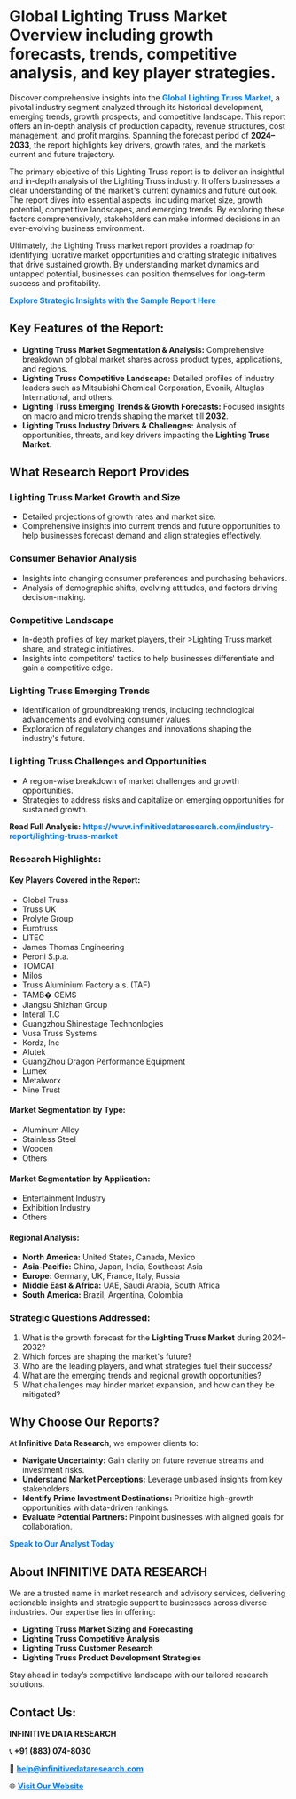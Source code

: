 <h1>Global Lighting Truss Market Overview including growth forecasts, trends, competitive analysis, and key player strategies.</h1>
<p>
Discover comprehensive insights into the 
<a href="https://www.infinitivedataresearch.com/industry-report/lighting-truss-market" rel="dofollow" style="color: #007BFF; text-decoration: none;"><strong>Global Lighting Truss Market</strong></a>, a pivotal industry segment analyzed through its historical development, emerging trends, growth prospects, and competitive landscape. This report offers an in-depth analysis of production capacity, revenue structures, cost management, and profit margins. Spanning the forecast period of <strong>2024–2033</strong>, the report highlights key drivers, growth rates, and the market’s current and future trajectory.
</p>
<p>
The primary objective of this Lighting Truss report is to deliver an insightful and in-depth analysis of the Lighting Truss industry. It offers businesses a clear understanding of the market's current dynamics and future outlook. The report dives into essential aspects, including market size, growth potential, competitive landscapes, and emerging trends. By exploring these factors comprehensively, stakeholders can make informed decisions in an ever-evolving business environment.
</p>
<p>
Ultimately, the Lighting Truss market report provides a roadmap for identifying lucrative market opportunities and crafting strategic initiatives that drive sustained growth. By understanding market dynamics and untapped potential, businesses can position themselves for long-term success and profitability.
</p>
<p>
<a href="https://www.infinitivedataresearch.com/request-sample/reportId=105219" style="color: #007BFF; text-decoration: none;"><strong>Explore Strategic Insights with the Sample Report Here</strong></a>
</p>

<h2>Key Features of the Report:</h2>
<ul>
<li><strong>Lighting Truss Market Segmentation & Analysis:</strong> Comprehensive breakdown of global market shares across product types, applications, and regions.</li>
<li><strong>Lighting Truss Competitive Landscape:</strong> Detailed profiles of industry leaders such as Mitsubishi Chemical Corporation, Evonik, Altuglas International, and others.</li>
<li><strong>Lighting Truss Emerging Trends & Growth Forecasts:</strong> Focused insights on macro and micro trends shaping the market till <strong>2032</strong>.</li>
<li><strong>Lighting Truss Industry Drivers & Challenges:</strong> Analysis of opportunities, threats, and key drivers impacting the <strong>Lighting Truss Market</strong>.</li>
</ul>

<h2>What Research Report Provides</h2>
<h3>Lighting Truss Market Growth and Size</h3>
<ul>
<li>Detailed projections of growth rates and market size.</li>
<li>Comprehensive insights into current trends and future opportunities to help businesses forecast demand and align strategies effectively.</li>
</ul>

<h3>Consumer Behavior Analysis</h3>
<ul>
<li>Insights into changing consumer preferences and purchasing behaviors.</li>
<li>Analysis of demographic shifts, evolving attitudes, and factors driving decision-making.</li>
</ul>

<h3>Competitive Landscape</h3>
<ul>
<li>In-depth profiles of key market players, their >Lighting Truss market share, and strategic initiatives.</li>
<li>Insights into competitors' tactics to help businesses differentiate and gain a competitive edge.</li>
</ul>

<h3>Lighting Truss Emerging Trends</h3>
<ul>
<li>Identification of groundbreaking trends, including technological advancements and evolving consumer values.</li>
<li>Exploration of regulatory changes and innovations shaping the industry's future.</li>
</ul>

<h3>Lighting Truss Challenges and Opportunities</h3>
<ul>
<li>A region-wise breakdown of market challenges and growth opportunities.</li>
<li>Strategies to address risks and capitalize on emerging opportunities for sustained growth.</li>
</ul>
<p><strong>Read Full Analysis:</strong> <a href="https://www.infinitivedataresearch.com/industry-report/lighting-truss-market" rel="dofollow" style="color: #007BFF; text-decoration: none;"><strong>https://www.infinitivedataresearch.com/industry-report/lighting-truss-market</strong></a></p>
<h3>Research Highlights:</h3>
<h4>Key Players Covered in the Report:</h4>
<ul><li>Global Truss</li><li>Truss UK</li><li>Prolyte Group</li><li>Eurotruss</li><li>LITEC</li><li>James Thomas Engineering</li><li>Peroni S.p.a.</li><li>TOMCAT</li><li>Milos</li><li>Truss Aluminium Factory a.s. (TAF)</li><li>TAMB� CEMS</li><li>Jiangsu Shizhan Group</li><li>Interal T.C</li><li>Guangzhou Shinestage Technonlogies</li><li>Vusa Truss Systems</li><li>Kordz, Inc</li><li>Alutek</li><li>GuangZhou Dragon Performance Equipment</li><li>Lumex</li><li>Metalworx</li><li>Nine Trust</li></ul>
<h4>Market Segmentation by Type:</h4>
<ul><li>Aluminum Alloy</li><li>Stainless Steel</li><li>Wooden</li><li>Others</li></ul>
<h4>Market Segmentation by Application:</h4>
<ul><li>Entertainment Industry</li><li>Exhibition Industry</li><li>Others</li></ul>

<h4>Regional Analysis:</h4>
<ul>
<li><strong>North America:</strong> United States, Canada, Mexico</li>
<li><strong>Asia-Pacific:</strong> China, Japan, India, Southeast Asia</li>
<li><strong>Europe:</strong> Germany, UK, France, Italy, Russia</li>
<li><strong>Middle East & Africa:</strong> UAE, Saudi Arabia, South Africa</li>
<li><strong>South America:</strong> Brazil, Argentina, Colombia</li>
</ul>

<h3>Strategic Questions Addressed:</h3>
<ol>
<li>What is the growth forecast for the <strong>Lighting Truss Market</strong> during 2024–2032?</li>
<li>Which forces are shaping the market's future?</li>
<li>Who are the leading players, and what strategies fuel their success?</li>
<li>What are the emerging trends and regional growth opportunities?</li>
<li>What challenges may hinder market expansion, and how can they be mitigated?</li>
</ol>

<h2>Why Choose Our Reports?</h2>
<p>At <strong>Infinitive Data Research</strong>, we empower clients to:</p>
<ul>
<li><strong>Navigate Uncertainty:</strong> Gain clarity on future revenue streams and investment risks.</li>
<li><strong>Understand Market Perceptions:</strong> Leverage unbiased insights from key stakeholders.</li>
<li><strong>Identify Prime Investment Destinations:</strong> Prioritize high-growth opportunities with data-driven rankings.</li>
<li><strong>Evaluate Potential Partners:</strong> Pinpoint businesses with aligned goals for collaboration.</li>
</ul>
<p><a href="https://www.infinitivedataresearch.com/industry-report/lighting-truss-market" rel="dofollow" style="color: #007BFF; text-decoration: none;"><strong>Speak to Our Analyst Today</strong></a></p>

<h2>About INFINITIVE DATA RESEARCH</h2>
<p>We are a trusted name in market research and advisory services, delivering actionable insights and strategic support to businesses across diverse industries. Our expertise lies in offering:</p>
<ul>
<li><strong>Lighting Truss Market Sizing and Forecasting</strong></li>
<li><strong>Lighting Truss Competitive Analysis</strong></li>
<li><strong>Lighting Truss Customer Research</strong></li>
<li><strong>Lighting Truss Product Development Strategies</strong></li>
</ul>
<p>Stay ahead in today’s competitive landscape with our tailored research solutions.</p>

<h2>Contact Us:</h2>
<p><strong>INFINITIVE DATA RESEARCH</strong></p>
<p>📞 <strong>+91 (883) 074-8030</strong></p>
<p>📧 <strong><a href="mailto:help@infinitivedataresearch.com" style="color: #007BFF;">help@infinitivedataresearch.com</a></strong></p>
<p>🌐 <strong><a href="https://www.infinitivedataresearch.com" rel="dofollow" style="color: #007BFF;">Visit Our Website</a></strong></p>